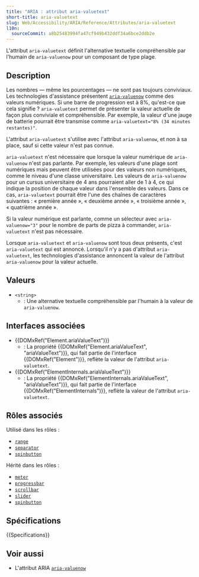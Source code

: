 ```yaml
---
title: "ARIA : attribut aria-valuetext"
short-title: aria-valuetext
slug: Web/Accessibility/ARIA/Reference/Attributes/aria-valuetext
l10n:
  sourceCommit: a8b25483994fa47cf949b432ddf34a6bce2ddb2e
---
```


L'attribut `aria-valuetext` définit l'alternative textuelle compréhensible par l'humain de `aria-valuenow` pour un composant de type plage.

## Description

Les nombres — même les pourcentages — ne sont pas toujours conviviaux. Les technologies d'assistance présentent [`aria-valuenow`](/fr/docs/Web/Accessibility/ARIA/Reference/Attributes/aria-valuenow) comme des valeurs numériques. Si une barre de progression est à 8%, qu'est-ce que cela signifie&nbsp;? `aria-valuetext` permet de présenter la valeur actuelle de façon plus conviviale et compréhensible. Par exemple, la valeur d'une jauge de batterie pourrait être transmise comme `aria-valuetext="8% (34 minutes restantes)"`.

L'attribut `aria-valuetext` s'utilise avec l'attribut `aria-valuenow`, et non à sa place, sauf si cette valeur n'est pas connue.

`aria-valuetext` n'est nécessaire que lorsque la valeur numérique de `aria-valuenow` n'est pas parlante. Par exemple, les valeurs d'une plage sont numériques mais peuvent être utilisées pour des valeurs non numériques, comme le niveau d'une classe universitaire. Les valeurs de `aria-valuenow` pour un cursus universitaire de 4 ans pourraient aller de 1 à 4, ce qui indique la position de chaque valeur dans l'ensemble des valeurs. Dans ce cas, `aria-valuetext` pourrait être l'une des chaînes de caractères suivantes&nbsp;: «&nbsp;première année&nbsp;», «&nbsp;deuxième année&nbsp;», «&nbsp;troisième année&nbsp;», «&nbsp;quatrième année&nbsp;».

Si la valeur numérique est parlante, comme un sélecteur avec `aria-valuenow="3"` pour le nombre de parts de pizza à commander, `aria-valuetext` n'est pas nécessaire.

Lorsque `aria-valuetext` et `aria-valuenow` sont tous deux présents, c'est `aria-valuetext` qui est annoncé. Lorsqu'il n'y a pas d'attribut `aria-valuetext`, les technologies d'assistance annoncent la valeur de l'attribut `aria-valuenow` pour la valeur actuelle.

## Valeurs

- `<string>`
  - : Une alternative textuelle compréhensible par l'humain à la valeur de `aria-valuenow`.

## Interfaces associées

- {{DOMxRef("Element.ariaValueText")}}
  - : La propriété {{DOMxRef("Element.ariaValueText", "ariaValueText")}}, qui fait partie de l'interface {{DOMxRef("Element")}}, reflète la valeur de l'attribut `aria-valuetext`.
- {{DOMxRef("ElementInternals.ariaValueText")}}
  - : La propriété {{DOMxRef("ElementInternals.ariaValueText", "ariaValueText")}}, qui fait partie de l'interface {{DOMxRef("ElementInternals")}}, reflète la valeur de l'attribut `aria-valuetext`.

## Rôles associés

Utilisé dans les rôles&nbsp;:

- [`range`](/fr/docs/Web/Accessibility/ARIA/Reference/Roles/range_role)
- [`separator`](/fr/docs/Web/Accessibility/ARIA/Reference/Roles/separator_role)
- [`spinbutton`](/fr/docs/Web/Accessibility/ARIA/Reference/Roles/spinbutton_role)

Hérité dans les rôles&nbsp;:

- [`meter`](/fr/docs/Web/Accessibility/ARIA/Reference/Roles/meter_role)
- [`progressbar`](/fr/docs/Web/Accessibility/ARIA/Reference/Roles/progressbar_role)
- [`scrollbar`](/fr/docs/Web/Accessibility/ARIA/Reference/Roles/scrollbar_role)
- [`slider`](/fr/docs/Web/Accessibility/ARIA/Reference/Roles/slider_role)
- [`spinbutton`](/fr/docs/Web/Accessibility/ARIA/Reference/Roles/spinbutton_role)

## Spécifications

{{Specifications}}

## Voir aussi

- L'attribut ARIA [`aria-valuenow`](/fr/docs/Web/Accessibility/ARIA/Reference/Attributes/aria-valuenow)
